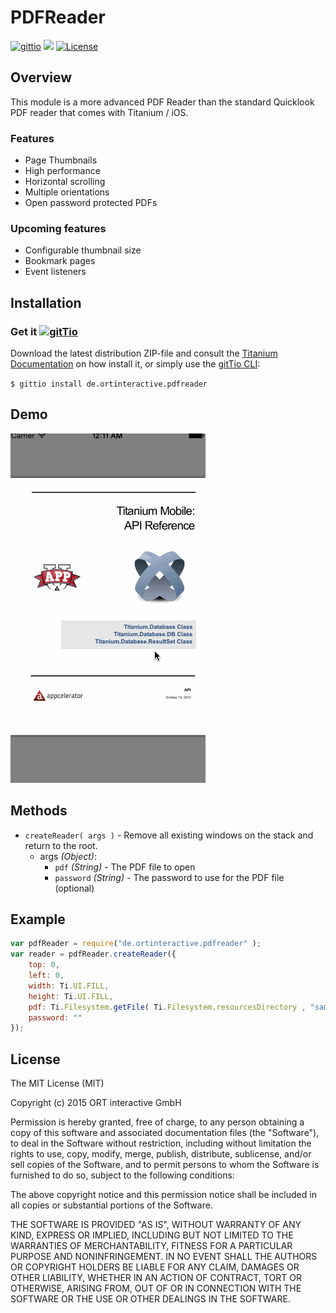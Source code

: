 # PDFReader

[![gittio](http://img.shields.io/badge/gittio-0.7.0-00B4CC.svg)](http://gitt.io/component/de.ortinteractive.navwindow)
<img src="https://img.shields.io/badge/64bit-support-green.svg">
[![License](http://img.shields.io/badge/license-MIT-orange.svg)](http://mit-license.org)


## Overview

This module is a more advanced PDF Reader than the standard Quicklook PDF reader that comes with Titanium / iOS.

### Features
* Page Thumbnails
* High performance
* Horizontal scrolling
* Multiple orientations
* Open password protected PDFs

### Upcoming features
* Configurable thumbnail size
* Bookmark pages
* Event listeners


## Installation
### Get it [![gitTio](http://gitt.io/badge.png)](http://gitt.io/component/de.ortinteractive.pdfreader)
Download the latest distribution ZIP-file and consult the [Titanium Documentation](http://docs.appcelerator.com/titanium/latest/#!/guide/Using_a_Module) on how install it, or simply use the [gitTio CLI](http://gitt.io/cli):

`$ gittio install de.ortinteractive.pdfreader`

## Demo
<img src="documentation/demo.gif" />


## Methods

* `createReader( args )` - Remove all existing windows on the stack and return to the root.
	* args _(Object)_:
   		* `pdf` _(String)_ - The PDF file to open
   		* `password` _(String)_ - The password to use for the PDF file (optional)
   		
## Example
```javascript
var pdfReader = require("de.ortinteractive.pdfreader" );
var reader = pdfReader.createReader({
	top: 0,
	left: 0,
	width: Ti.UI.FILL,
	height: Ti.UI.FILL,
	pdf: Ti.Filesystem.getFile( Ti.Filesystem.resourcesDirectory , "sample.pdf" ).resolve(),
	password: ""
});
```

## License

The MIT License (MIT)

Copyright (c) 2015 ORT interactive GmbH


Permission is hereby granted, free of charge, to any person obtaining a copy
of this software and associated documentation files (the "Software"), to deal
in the Software without restriction, including without limitation the rights
to use, copy, modify, merge, publish, distribute, sublicense, and/or sell
copies of the Software, and to permit persons to whom the Software is
furnished to do so, subject to the following conditions:

The above copyright notice and this permission notice shall be included in
all copies or substantial portions of the Software.

THE SOFTWARE IS PROVIDED "AS IS", WITHOUT WARRANTY OF ANY KIND, EXPRESS OR
IMPLIED, INCLUDING BUT NOT LIMITED TO THE WARRANTIES OF MERCHANTABILITY,
FITNESS FOR A PARTICULAR PURPOSE AND NONINFRINGEMENT. IN NO EVENT SHALL THE
AUTHORS OR COPYRIGHT HOLDERS BE LIABLE FOR ANY CLAIM, DAMAGES OR OTHER
LIABILITY, WHETHER IN AN ACTION OF CONTRACT, TORT OR OTHERWISE, ARISING FROM,
OUT OF OR IN CONNECTION WITH THE SOFTWARE OR THE USE OR OTHER DEALINGS IN
THE SOFTWARE.